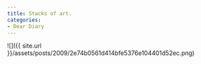 ```yaml
---
title: Stacks of art.
categories:
- Dear Diary
---
```


![]({{ site.url }}/assets/posts/2009/2e74b0561d414bfe5376e104401d52ec.png)
